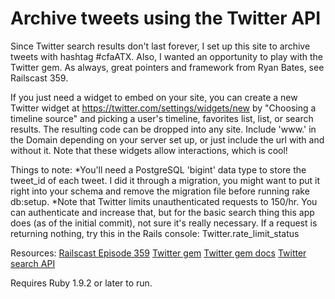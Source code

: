 # Archive tweets using the Twitter API

Since Twitter search results don't last forever, I set up this site to archive tweets with hashtag #cfaATX. Also, I wanted an opportunity to play with the Twitter gem. As always, great pointers and framework from Ryan Bates, see Railscast 359.

If you just need a widget to embed on your site, you can create a new Twitter widget at https://twitter.com/settings/widgets/new by "Choosing a timeline source" and picking a user's timeline, favorites list, list, or search results. The resulting code can be dropped into any site. Include 'www.' in the Domain depending on your server set up, or just include the url with and without it. Note that these widgets allow interactions, which is cool!


Things to note:
*You'll need a PostgreSQL 'bigint' data type to store the tweet_id of each tweet. I did it through a migration, you might want to put it right into your schema and remove the migration file before running rake db:setup.
*Note that Twitter limits unauthenticated requests to 150/hr. You can authenticate and increase that, but for the basic search thing this app does (as of the initial commit), not sure it's really necessary. If a request is returning nothing, try this in the Rails console: Twitter.rate_limit_status


Resources:
[Railscast Episode 359](http://railscasts.com/episodes/359-twitter-integration)
[Twitter gem](https://github.com/sferik/twitter)
[Twitter gem docs](http://rdoc.info/gems/twitter)
[Twitter search API](https://dev.twitter.com/docs/api/1/get/search)

Requires Ruby 1.9.2 or later to run.
